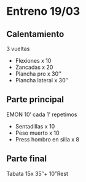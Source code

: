 # Entreno 19/03

## Calentamiento

3 vueltas

- Flexiones x 10
- Zancadas x 20
- Plancha pro x 30’’
- Plancha lateral x 30’’

## Parte principal

EMON 10’ cada 1’ repetimos

- Sentadillas x 10
- Peso muerto x 10
- Press hombro en silla x 8

## Parte final

Tabata 15x 35’’+ 10”Rest
